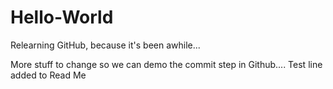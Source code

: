 # Hello-World
Relearning GitHub, because it's been awhile...

More stuff to change so we can demo the commit step in Github....
Test line added to Read Me

